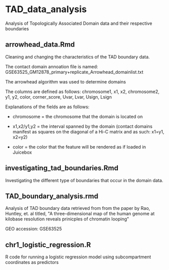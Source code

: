 # TAD_data_analysis
Analysis of Topologically Associated Domain data and their respective boundaries

## arrowhead_data.Rmd

Cleaning and changing the characteristics of the TAD boundary data.

The contact domain annoation file is named: GSE63525_GM12878_primary+replicate_Arrowhead_domainlist.txt

The arrowhead algorithm was used to determine domains

The columns are defined as follows: 
chromosome1, x1, x2, chromosome2, y1, y2, color, corner_score, Uvar, Lvar, Usign, Lsign

Explanations of the fields are as follows:

* chromosome = the chromosome that the domain is located on

* x1,x2/y1,y2 = the interval spanned by the domain (contact domains manifest as squares on the diagonal of a Hi-C matrix and as such: x1=y1, x2=y2)

* color = the color that the feature will be rendered as if loaded in Juicebox 

## investigating_tad_boundaries.Rmd

Investigating the different type of boundaries that occur in the domain data.

## TAD_boundary_analysis.rmd

Analysis of TAD boundary data retrieved from from the paper by Rao, Huntley, et. al titled,
"A three-dimensional map of the human genome at kilobase resolution reveals prinicples of chromatin looping"

GEO accession: GSE63525

## chr1_logistic_regression.R

R code for running a logistic regression model using subcompartment coordinates as predictors


